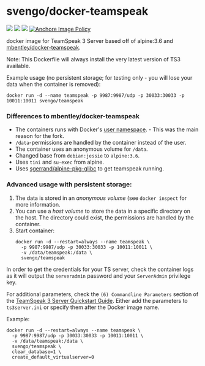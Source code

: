 svengo/docker-teamspeak
==================

[![](https://images.microbadger.com/badges/image/svengo/teamspeak.svg)](https://microbadger.com/images/svengo/teamspeak "Get your own image badge on microbadger.com")
[![](https://images.microbadger.com/badges/version/svengo/teamspeak.svg)](https://microbadger.com/images/svengo/teamspeak "Get your own version badge on microbadger.com")
[![](https://images.microbadger.com/badges/commit/svengo/teamspeak.svg)](https://microbadger.com/images/svengo/teamspeak "Get your own commit badge on microbadger.com")
[![Anchore Image Policy](https://anchore.io/service/badges/policy/dbfa4576ad2c006fc8413ac70c397b1b6588e4ee691d492685f0d6b23cdc9b2d?registry=dockerhub&repository=svengo/teamspeak&tag=3.0.13.8)](https://anchore.io)

docker image for TeamSpeak 3 Server
based off of alpine:3.6 and [mbentley/docker-teamspeak](https://github.com/mbentley/docker-teamspeak).

Note: This Dockerfile will always install the very latest version of TS3 available.

Example usage (no persistent storage; for testing only - you will lose your data when the container is removed):

`docker run -d --name teamspeak -p 9987:9987/udp -p 30033:30033 -p 10011:10011 svengo/teamspeak`

### Differences to mbentley/docker-teamspeak

 - The containers runs with Docker's [user namespace](https://docs.docker.com/engine/security/userns-remap/).  - This was the main reason for the fork.
 - ``/data``-permissions are handled by the container instead of the user.
 - The container uses an anonymous volume for ``/data``.
 - Changed base from ``debian:jessie`` to ``alpine:3.6``.
 - Uses ``tini`` and ``su-exec`` from alpine.
 - Uses [sgerrand/alpine-pkg-glibc](https://github.com/sgerrand/alpine-pkg-glibc) to get teamspeak running.

### Advanced usage with persistent storage:

1. The data is stored in an *anonymous volume* (see ``docker inspect`` for more information. 
2. You can use a *host volume* to store the data in a specific directory on the host. The directory could exist, the permissions are handled by the container.
3.  Start container:
    ```
    docker run -d --restart=always --name teamspeak \
      -p 9987:9987/udp -p 30033:30033 -p 10011:10011 \
      -v /data/teamspeak:/data \
      svengo/teamspeak
    ```

In order to get the credentials for your TS server, check the container logs as it will output the `serveradmin` password and your `ServerAdmin` privilege key.

For additional parameters, check the `(6) Commandline Parameters` section of the [TeamSpeak 3 Server Quickstart Guide](http://media.teamspeak.com/ts3_literature/TeamSpeak%203%20Server%20Quick%20Start.txt).  Either add the parameters to `ts3server.ini` or specify them after the Docker image name.

Example:
```
docker run -d --restart=always --name teamspeak \
  -p 9987:9987/udp -p 30033:30033 -p 10011:10011 \
  -v /data/teamspeak:/data \
  svengo/teamspeak \
  clear_database=1 \
  create_default_virtualserver=0
```
